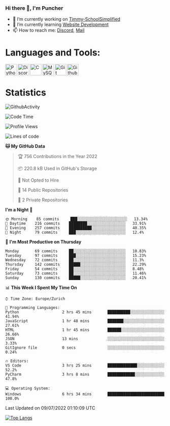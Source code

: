 ### Hi there 👋, I'm Puncher

- 🔭 I’m currently working on [Timmy-SchoolSimplified](https://github.com/School-Simplified/Timmy-SchoolSimplified)
- 🌱 I’m currently learning [Website Development](https://github.com/Puncher1/website-development)
- 📫 How to reach me: [Discord](https://github.com/Puncher1#discord-profile), [Mail](mailto:andrin.schaller@hispeed.ch)

# Languages and Tools:
<img align="left" alt="Python" width="36px" src="https://upload.wikimedia.org/wikipedia/commons/thumb/c/c3/Python-logo-notext.svg/2000px-Python-logo-notext.svg.png" />
<img align="left" alt="Discord.py" width="36px" src="https://i.imgur.com/RPrw70n.jpg" />
<img align="left" alt="C" width="36px" src="https://upload.wikimedia.org/wikipedia/commons/thumb/1/18/C_Programming_Language.svg/1200px-C_Programming_Language.svg.png" />
<img align="left" alt="MySQL" width="36px" src="https://upload.wikimedia.org/wikipedia/de/d/dd/MySQL_logo.svg" />
<img align="left" alt="Git" width="36px" src="https://garygregory.files.wordpress.com/2016/11/git_logo.png?w=325" />
<img align="left" alt="Github" width="36px" src="https://upload.wikimedia.org/wikipedia/commons/thumb/a/ae/Github-desktop-logo-symbol.svg/1024px-Github-desktop-logo-symbol.svg.png" />
<br />
<br />

# Statistics
![GithubActivity](https://github-profile-summary-cards.vercel.app/api/cards/profile-details?username=puncher1&theme=solarized_dark)
<!--START_SECTION:waka-->
![Code Time](http://img.shields.io/badge/Code%20Time-0%20secs-blue)

![Profile Views](http://img.shields.io/badge/Profile%20Views-0-blue)

![Lines of code](https://img.shields.io/badge/From%20Hello%20World%20I%27ve%20Written-1%20Million%20lines%20of%20code-blue)

**🐱 My GitHub Data** 

> 🏆 756 Contributions in the Year 2022
 > 
> 📦 220.8 kB Used in GitHub's Storage 
 > 
> 🚫 Not Opted to Hire
 > 
> 📜 14 Public Repositories 
 > 
> 🔑 2 Private Repositories  
 > 
**I'm a Night 🦉** 

```text
🌞 Morning    85 commits     ███░░░░░░░░░░░░░░░░░░░░░░   13.34% 
🌆 Daytime    216 commits    ████████░░░░░░░░░░░░░░░░░   33.91% 
🌃 Evening    257 commits    ██████████░░░░░░░░░░░░░░░   40.35% 
🌙 Night      79 commits     ███░░░░░░░░░░░░░░░░░░░░░░   12.4%

```
📅 **I'm Most Productive on Thursday** 

```text
Monday       69 commits     ██░░░░░░░░░░░░░░░░░░░░░░░   10.83% 
Tuesday      97 commits     ███░░░░░░░░░░░░░░░░░░░░░░   15.23% 
Wednesday    72 commits     ██░░░░░░░░░░░░░░░░░░░░░░░   11.3% 
Thursday     142 commits    █████░░░░░░░░░░░░░░░░░░░░   22.29% 
Friday       54 commits     ██░░░░░░░░░░░░░░░░░░░░░░░   8.48% 
Saturday     73 commits     ██░░░░░░░░░░░░░░░░░░░░░░░   11.46% 
Sunday       130 commits    █████░░░░░░░░░░░░░░░░░░░░   20.41%

```


📊 **This Week I Spent My Time On** 

```text
⌚︎ Time Zone: Europe/Zurich

💬 Programming Languages: 
Python                   2 hrs 45 mins       ██████████░░░░░░░░░░░░░░░   41.94% 
JavaScript               1 hr 48 mins        ███████░░░░░░░░░░░░░░░░░░   27.61% 
HTML                     1 hr 45 mins        ██████░░░░░░░░░░░░░░░░░░░   26.66% 
JSON                     13 mins             ░░░░░░░░░░░░░░░░░░░░░░░░░   3.33% 
GitIgnore file           0 secs              ░░░░░░░░░░░░░░░░░░░░░░░░░   0.24%

🔥 Editors: 
VS Code                  3 hrs 25 mins       █████████████░░░░░░░░░░░░   52.2% 
PyCharm                  3 hrs 8 mins        ████████████░░░░░░░░░░░░░   47.8%

💻 Operating System: 
Windows                  6 hrs 34 mins       █████████████████████████   100.0%

```


 Last Updated on 09/07/2022 01:10:09 UTC
<!--END_SECTION:waka-->

[![Top Langs](https://github-readme-stats.vercel.app/api/top-langs/?username=puncher1&langs_count=10&theme=prussian)](https://github.com/puncher1/)
